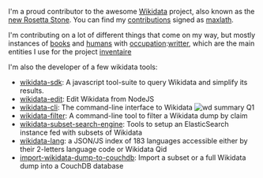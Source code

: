 I'm a proud contributor to the awesome [Wikidata](https://wikidata.org/) project, also known as the [new Rosetta Stone](http://blogs.cccb.org/lab/en/article_la-nova-pedra-de-rosetta). You can find my [contributions](https://www.wikidata.org/wiki/Special:Contributions/maxlath) signed as [maxlath](https://www.wikidata.org/wiki/User:Maxlath).

I'm contributing on a lot of different things that come on my way, but mostly instances of [books](http://wikidata.org/entity/Q571) and [humans](http://wikidata.org/entity/Q5) with [occupation](https://www.wikidata.org/wiki/Property:P106):[writter](http://wikidata.org/entity/36180), which are the main entities I use for the project [inventaire](/projects/inventaire)

I'm also the developer of a few wikidata tools:

* [wikidata-sdk](https://github.com/maxlath/wikidata-sdk): A javascript tool-suite to query Wikidata and simplify its results.
* [wikidata-edit](https://github.com/maxlath/wikidata-edit): Edit Wikidata from NodeJS
* [wikidata-cli](https://github.com/maxlath/wikidata-cli): The command-line interface to Wikidata
![wd summary Q1](https://cloud.githubusercontent.com/assets/1596934/24504647/5b17135c-1557-11e7-971e-b13648bdc604.gif)
* [wikidata-filter](https://github.com/maxlath/wikidata-filter): A command-line tool to filter a Wikidata dump by claim
* [wikidata-subset-search-engine](https://github.com/inventaire/wikidata-subset-search-engine): Tools to setup an ElasticSearch instance fed with subsets of Wikidata
* [wikidata-lang](https://github.com/inventaire/wikidata-lang): a JSON/JS index of 183 languages accessible either by their 2-letters language code or Wikidata Qid
* [import-wikidata-dump-to-couchdb](https://github.com/maxlath/import-wikidata-dump-to-couchdb): Import a subset or a full Wikidata dump into a CouchDB database
